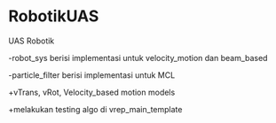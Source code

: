 # RobotikUAS
UAS Robotik

-robot_sys berisi implementasi untuk velocity_motion dan beam_based

-particle_filter berisi implementasi untuk MCL

+vTrans, vRot, Velocity_based motion models

+melakukan testing algo di vrep_main_template
